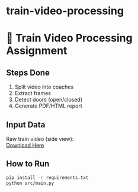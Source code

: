 # train-video-processing
# 🚆 Train Video Processing Assignment

## Steps Done
1. Split video into coaches
2. Extract frames
3. Detect doors (open/closed)
4. Generate PDF/HTML report

## Input Data
Raw train video (side view):  
[Download Here](https://drive.google.com/file/d/1f9Dk2SAGaX8-7-qBai14WydAiAeeAnY3/view?usp=drive_link)


## How to Run
```bash
pip install -r requirements.txt
python src/main.py
